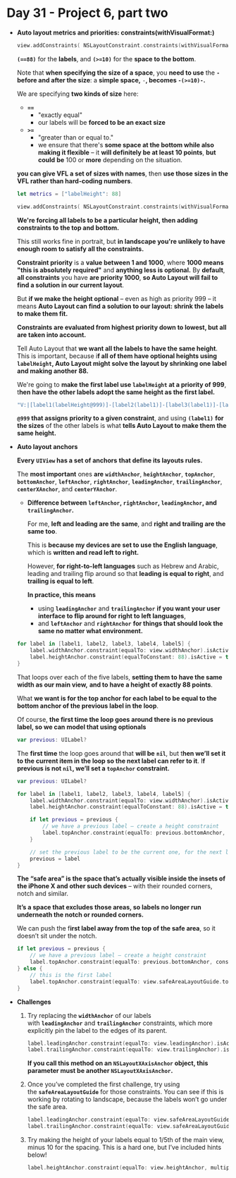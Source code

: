 # Day 31 - Project 6, part two

- **Auto layout metrics and priorities: constraints(withVisualFormat:)**

    ```swift
    view.addConstraints( NSLayoutConstraint.constraints(withVisualFormat: "V:|[label1(==88)]-[label2(==88)]-[label3(==88)]-[label4(==88)]-[label5(==88)]-(>=10)-|", options: [], metrics: nil, views: viewsDictionary))
    ```

    **`(==88)`** for the **labels**, and **`(>=10)`** for the **space to the bottom**. 

    Note that **when specifying the size of a space**, you **need to use** the **`-`** **before and after the size**: a **simple space,** `-`**, becomes `-(>=10)-`.**

    We are specifying **two kinds of size** here: 

    - **`==`**
        - "exactly equal"
        - our labels will be **forced to be an exact size**
    - **`>=`**
        - "greater than or equal to."
        - we ensure that there's **some space at the bottom while also making it flexible** – it **will definitely be at least 10 points**, **but** **could** **be** 100 or **more** depending on the situation.

    **you can give VFL a set of sizes with names**, then **use those sizes in the VFL rather than hard-coding numbers**. 

    ```swift
    let metrics = ["labelHeight": 88]
    ```

    ```swift
    view.addConstraints( NSLayoutConstraint.constraints(withVisualFormat: "V:|[label1(labelHeight)]-[label2(labelHeight)]-[label3(labelHeight)]-[label4(labelHeight)]-[label5(labelHeight)]->=10-|", options: [], metrics: metrics, views: viewsDictionary))
    ```

    **We're forcing all labels to be a particular height, then adding constraints to the top and bottom.** 

    This still works fine in portrait, but **in landscape you're unlikely to have enough room to satisfy all the constraints.**

    **Constraint priority** is a **value between 1 and 1000**, where **1000 means "this is absolutely required"** and **anything less is optional.** By **default**, **all constraints** you have **are priority 1000**, **so Auto Layout will fail to find a solution in our current layout**.

    But **if we make the height optional** – even as high as priority 999 – it means **Auto Layout can find a solution to our layout: shrink the labels to make them fit.**

    **Constraints are evaluated from highest priority down to lowest, but all are taken into account.**

    Tell Auto Layout that **we want all the labels to have the same height**. This is important, because i**f all of them have optional heights using `labelHeight`, Auto Layout might solve the layout by shrinking one label and making another 88.**

    We're going to **make the first label use `labelHeight` at a priority of 999**, t**hen have the other labels adopt the same height as the first label.**

    ```swift
    "V:|[label1(labelHeight@999)]-[label2(label1)]-[label3(label1)]-[label4(label1)]-[label5(label1)]->=10-|"
    ```

    **`@999` that assigns priority to a given constraint**, and using **`(label1)`** **for the sizes** of the other labels is what **tells Auto Layout to make them the same height.**

- **Auto layout anchors**

    **Every** **`UIView` has a set of anchors** **that define its layouts rules.** 

    The **most important** ones **are** **`widthAnchor`**, **`heightAnchor`**, **`topAnchor`**, **`bottomAnchor`**, **`leftAnchor`**, **`rightAnchor`**, **`leadingAnchor`**, **`trailingAnchor`**, **`centerXAnchor`**, and **`centerYAnchor`**.

    - **Difference between `leftAnchor`, `rightAnchor`, `leadingAnchor`, and `trailingAnchor`.**

        For me, **left and leading are the same**, and **right and trailing are the same too**. 

        This is **because my devices are set to use the English language**, which is **written and read left to right.** 

        However, **for right-to-left languages** such as Hebrew and Arabic, leading and trailing flip around so that **leading is equal to right**, and **trailing is equal to left**.

        **In practice, this means** 

        - using **`leadingAnchor`** and **`trailingAnchor`** **if you want your user interface to flip around for right to left languages**,
        - and **`leftAnchor`** and **`rightAnchor`** **for things that should look the same no matter what environment.**

    ```swift
    for label in [label1, label2, label3, label4, label5] {
        label.widthAnchor.constraint(equalTo: view.widthAnchor).isActive = true
        label.heightAnchor.constraint(equalToConstant: 88).isActive = true
    }
    ```

    That loops over each of the five labels, **setting them to have the same width as our main view,** **and to have a height of exactly 88 points**.

    What **we want is for the top anchor for each label to be equal to the bottom anchor of the previous label in the loop**. 

    Of course, **the first time the loop goes around there is no previous label, so we can model that using optionals**

    ```swift
    var previous: UILabel?
    ```

    The **first time** the loop goes around that **will be** **`nil`**, but t**hen we’ll set it to the current item in the loop so the next label can refer to it**. I**f previous is not `nil`, we’ll set a `topAnchor` constraint.**

    ```swift
    var previous: UILabel?

    for label in [label1, label2, label3, label4, label5] {
        label.widthAnchor.constraint(equalTo: view.widthAnchor).isActive = true
        label.heightAnchor.constraint(equalToConstant: 88).isActive = true

        if let previous = previous {
            // we have a previous label – create a height constraint
            label.topAnchor.constraint(equalTo: previous.bottomAnchor, constant: 10).isActive = true
        }

        // set the previous label to be the current one, for the next loop iteration
        previous = label
    }
    ```

    **The “safe area” is the space that’s actually visible inside the insets of the iPhone X and other such devices** – with their rounded corners, notch and similar. 

    **It’s a space that excludes those areas, so labels no longer run underneath the notch or rounded corners.**

    We can push the f**irst label away from the top of the safe area**, so it doesn’t sit under the notch.

    ```swift
    if let previous = previous {
        // we have a previous label – create a height constraint
        label.topAnchor.constraint(equalTo: previous.bottomAnchor, constant: 10).isActive = true
    } else {
        // this is the first label
        label.topAnchor.constraint(equalTo: view.safeAreaLayoutGuide.topAnchor, constant: 0).isActive = true
    }
    ```

- **Challenges**
    1. Try replacing the **`widthAnchor`** of our labels with **`leadingAnchor`** and **`trailingAnchor`** constraints, which more explicitly pin the label to the edges of its parent.

        ```swift
        label.leadingAnchor.constraint(equalTo: view.leadingAnchor).isActive = true
        label.trailingAnchor.constraint(equalTo: view.trailingAnchor).isActive = true
        ```

        **If you call this method on an `NSLayoutXAxisAnchor` object, this parameter must be another `NSLayoutXAxisAnchor`.**

    2. Once you’ve completed the first challenge, try using the **`safeAreaLayoutGuide`** for those constraints. You can see if this is working by rotating to landscape, because the labels won’t go under the safe area.

        ```swift
        label.leadingAnchor.constraint(equalTo: view.safeAreaLayoutGuide.leadingAnchor).isActive = true
        label.trailingAnchor.constraint(equalTo: view.safeAreaLayoutGuide.trailingAnchor).isActive = true
        ```

    3. Try making the height of your labels equal to 1/5th of the main view, minus 10 for the spacing. This is a hard one, but I’ve included hints below!

        ```swift
        label.heightAnchor.constraint(equalTo: view.heightAnchor, multiplier: 0.2, constant: -10).isActive = true
        ```